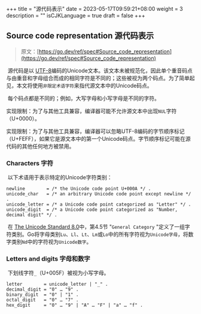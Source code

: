 +++
title = "源代码表示"
date = 2023-05-17T09:59:21+08:00
weight = 3
description = ""
isCJKLanguage = true
draft = false
+++
## Source code representation 源代码表示

> 原文：[https://go.dev/ref/spec#Source_code_representation](https://go.dev/ref/spec#Source_code_representation)

​	源代码是以 [UTF-8](https://en.wikipedia.org/wiki/UTF-8)编码的Unicode文本。该文本未被规范化，因此单个重音码点与由重音和字母组合而成的相同字符是不同的；这些被视为两个码点。为了简单起见，本文将使用`非限定术语字符`来指代源文本中的Unicode码点。

​	每个码点都是不同的；例如，大写字母和小写字母是不同的字符。

​	实现限制：为了与其他工具兼容，编译器可能不允许源文本中出现`NUL`字符（U+0000）。

​	实现限制：为了与其他工具兼容，编译器可以忽略UTF-8编码的字节顺序标记（U+FEFF），如果它是源文本中的第一个Unicode码点。字节顺序标记可能在源代码的其他任何地方被禁用。

### Characters 字符

​	以下术语用于表示特定的Unicode字符类别：

```
newline        = /* the Unicode code point U+000A */ .
unicode_char   = /* an arbitrary Unicode code point except newline */ .
unicode_letter = /* a Unicode code point categorized as "Letter" */ .
unicode_digit  = /* a Unicode code point categorized as "Number, decimal digit" */ .
```

​	在 [The Unicode Standard 8.0](https://www.unicode.org/versions/Unicode8.0.0/)中，第4.5节 "`General Category` "定义了一组字符类别。Go将字母类别`Lu`、`Ll`、`Lt`、`Lm`或`Lo`中的所有字符视为`Unicode字母`，将数字类别`Nd`中的字符视为`Unicode数字`。

### Letters and digits 字母和数字

​	下划线字符`_`（U+005F）被视为小写字母。

```
letter        = unicode_letter | "_" .
decimal_digit = "0" … "9" .
binary_digit  = "0" | "1" .
octal_digit   = "0" … "7" .
hex_digit     = "0" … "9" | "A" … "F" | "a" … "f" .
```